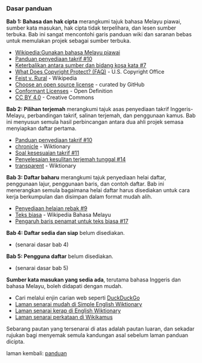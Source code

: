 ---
---

### Dasar panduan

**Bab 1: Bahasa dan hak cipta** merangkumi tajuk bahasa
Melayu piawai, sumber kata masukan, hak cipta tidak
terpelihara, dan lesen sumber terbuka. Bab ini sangat
mencontohi garis panduan wiki dan saranan bebas untuk
memulakan projek sebagai sumber terbuka.

* [Wikipedia:Gunakan bahasa Melayu piawai][a]
* [Panduan penyediaan takrif #10][#10]
* [Keterbalikan antara sumber dan bidang kosa kata #7][#7]
* [What Does Copyright Protect? (FAQ)][b] - U.S. Copyright
Office
* [Feist v. Rural][c] - Wikipedia
* [Choose an open source license][d] - curated by GitHub
* [Conformant Licenses][e] - Open Definition
* [CC BY 4.0][f] - Creative Commons

**Bab 2: Pilihan terjemah** merangkumi tajuk asas penyediaan
takrif Inggeris-Melayu, perbandingan takrif, salinan
terjemah, dan penggunaan kamus. Bab ini menyusun semula
hasil perbincangan antara dua ahli projek semasa menyiapkan
daftar pertama.

* [Panduan penyediaan takrif #10][#10]
* [chronicle][g] - Wiktionary
* [Soal kesesuaian takrif #11][#11]
* [Penyelesaian kesulitan terjemah tunggal #14][#14]
* [transparent][h] - Wiktionary

**Bab 3: Daftar baharu** merangkumi tajuk penyediaan helai
daftar, penggunaan lajur, penggunaan baris, dan contoh
daftar. Bab ini menerangkan semula bagaimana helai daftar
harus disediakan untuk cara kerja berkumpulan dan disimpan
dalam format mudah alih.

* [Penyediaan helaian rebak #9][#9]
* [Teks biasa][i] - Wikipedia Bahasa Melayu
* [Pengaruh baris penamat untuk teks biasa #17][#17]

**Bab 4: Daftar sedia dan siap** belum disediakan.

* (senarai dasar bab 4)

**Bab 5: Pengguna daftar** belum disediakan.

* (senarai dasar bab 5)

**Sumber kata masukan yang sedia ada**, terutama bahasa
Inggeris dan bahasa Melayu, boleh didapati dengan mudah.

* Cari melalui enjin carian web seperti [DuckDuckGo][1a]
* [Laman senarai mudah di Simple English Wiktionary][1b]
* [Laman senarai kerap di English Wiktionary][1c]
* [Laman senarai perkataan di Wikikamus][1d]

Sebarang pautan yang tersenarai di atas adalah pautan
luaran, dan sekadar rujukan bagi menyemak semula kandungan
asal sebelum laman panduan dicipta.

laman kembali: [panduan][0]

  [0]: ../index.md
  [a]: https://ms.wikipedia.org/wiki/Wikipedia:Gunakan_bahasa_Melayu_piawai
  [b]: https://www.copyright.gov/help/faq/faq-protect.html
  [c]: https://en.wikipedia.org/wiki/Feist_v._Rural
  [d]: https://choosealicense.com/
  [e]: https://opendefinition.org/licenses/
  [f]: https://creativecommons.org/licenses/by/4.0/
  [g]: https://en.wiktionary.org/wiki/chronicle
  [h]: https://en.wiktionary.org/wiki/transparent
  [i]: https://ms.wikipedia.org/wiki/Teks_biasa
  [#7]: https://github.com/kmubiin/suaikata/issues/7
  [#9]: https://github.com/kmubiin/suaikata/issues/9
  [#10]: https://github.com/kmubiin/suaikata/issues/10
  [#11]: https://github.com/kmubiin/suaikata/issues/11
  [#14]: https://github.com/kmubiin/suaikata/issues/14
  [#17]: https://github.com/kmubiin/suaikata/issues/17
  [1a]: https://duckduckgo.com/
  [1b]: https://simple.wiktionary.org/wiki/Category:Wordlists
  [1c]: https://en.wiktionary.org/wiki/Wiktionary:Frequency_lists
  [1d]: https://ms.wiktionary.org/wiki/Wiktionary:Senarai_perkataan_mengikut_susunan_abjad
